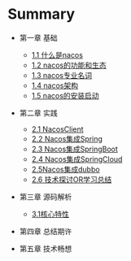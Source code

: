 # Summary

- 第一章 基础

  - [1.1 什么是nacos](Chapter1/Chapter1.1.md)
  - [1.2 nacos的功能和生态](Chapter1/Chapter1.2.md)
  - [1.3 nacos专业名词](Chapter1/Chapter1.3.md)
  - [1.4 nacos架构](Chapter1/Chapter1.4.md)
  - [1.5 nacos的安装启动](Chapter1/Chapter1.5.md)
  


- 第二章 实践

  - [2.1 NacosClient](Chapter2/Chapter2.1.md)
  - [2.2 Nacos集成Spring](Chapter2/Chapter2.2.md)
  - [2.3 Nacos集成SpringBoot](Chapter2/Chapter2.3.md)
  - [2.4 Nacos集成SpringCloud](Chapter2/Chapter2.4.md)
  - [2.5Nacos集成dubbo](Chapter2/Chapter2.5.md)
  - [2.6 技术探讨OR学习总结](Chapter2/Chapter2.6.md)
  


- 第三章 源码解析

  - [3.1核心特性](Chapter3/Chapter3.1.md)
- 第四章 总结期许
- 第五章 技术畅想

